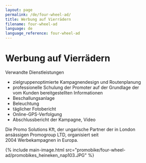 ```yaml
---
layout: page
permalink: /de/four-wheel-ad/
title: Werbung auf Vierrädern
filename: four-wheel-ad
language: de
language_reference: four-wheel-ad
---
```


# Werbung auf Vierrädern

Verwandte Dienstleistungen

- zielgruppenoptimierte Kampagnendesign und Routenplanung
- professionelle Schulung der Promoter auf der Grundlage der\
  vom Kunden bereitgestellten Informationen
- Beschallungsanlage
- Beleuchtung
- täglicher Fotobericht
- Online-GPS-Verfolgung
- Abschlussbericht der Kampagne, Video

Die Promo Solutions Kft, der ungarische Partner der in London\
ansässigen Promogroup LTD, organisiert seit\
2004 Werbekampagnen in Europa.

{% include main-image.html src="promobike/four-wheel-ad/promobikes_heineken_nap103.JPG" %}
